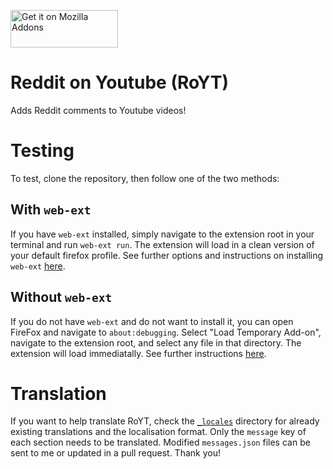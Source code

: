 [<img alt='Get it on Mozilla Addons' src='https://addons.cdn.mozilla.net/static/img/addons-buttons/AMO-button_1.png' width='172' height="60"/>](https://addons.mozilla.org/firefox/addon/reddit-on-youtube/)

Reddit on Youtube (RoYT)
=========

Adds Reddit comments to Youtube videos!

# Testing
To test, clone the repository, then follow one of the two methods:

## With `web-ext`
If you have `web-ext` installed, simply navigate to the extension root in your terminal and run `web-ext run`. The extension will load in a clean version of your default firefox profile. See further options and instructions on installing `web-ext` [here](https://developer.mozilla.org/en-US/Add-ons/WebExtensions/Getting_started_with_web-ext).

## Without `web-ext`
If you do not have `web-ext` and do not want to install it, you can open FireFox and navigate to `about:debugging`. Select "Load Temporary Add-on", navigate to the extension root, and select any file in that directory. The extension will load immediatally. See further instructions [here](https://developer.mozilla.org/en-US/Add-ons/WebExtensions/Temporary_Installation_in_Firefox).

# Translation
If you want to help translate RoYT, check the [`_locales`](https://github.com/mustafakalash/royt/tree/master/_locales) directory for already existing translations and the localisation format. Only the `message` key of each section needs to be translated. Modified `messages.json` files can be sent to me or updated in a pull request. Thank you!
